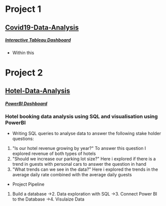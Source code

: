 # Project 1
## [Covid19-Data-Analysis](https://github.com/Ahmed-Sheekhuna/Covid-Data-Exploration)
##### [Interactive Tableau Dashboard](https://public.tableau.com/views/CovidVisualisation_16693055520360/Dashboard1?:language=en-GB&publish=yes&:display_count=n&:origin=viz_share_link)

* Within this 

# Project 2
## [Hotel-Data-Analysis](https://github.com/Ahmed-Sheekhuna/Hotel-Data-Analysis)
##### [PowerBI Dashboard](https://github.com/AhmedHamadiSheekhuna/Hotel-Data-Analysis/blob/main/hotel-project%20visual.pdf)
### Hotel booking data analysis using SQL and visualisation using PowerBI 
* Writing SQL queries to analyse data to answer the following stake holder questions:
1. "Is our hotel revenue growing by year?" To answer this question I explored revenue of both types of hotels
2. "Should we increase our parking lot size?" 
 Here i explored if there is a trend in guests with personal cars to answer the question in hand
3. "What trends can we see in the data?" 
 Here i explored the trends in the average daily rate combined with the average daily guests
* Project Pipeline 
1. Build a database ->2. Data exploration with SQL ->3. Connect Power BI to the Database ->4. Visulaize Data
